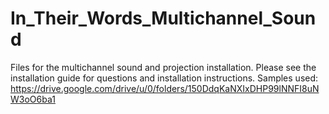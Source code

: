 # In_Their_Words_Multichannel_Sound
Files for the multichannel sound and projection installation. 
Please see the installation guide for questions and installation instructions.
Samples used: https://drive.google.com/drive/u/0/folders/150DdqKaNXIxDHP99lNNFI8uNW3oO6ba1
